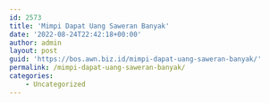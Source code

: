 ```yaml
---
id: 2573
title: 'Mimpi Dapat Uang Saweran Banyak'
date: '2022-08-24T22:42:18+00:00'
author: admin
layout: post
guid: 'https://bos.awn.biz.id/mimpi-dapat-uang-saweran-banyak/'
permalink: /mimpi-dapat-uang-saweran-banyak/
categories:
    - Uncategorized
---
```


